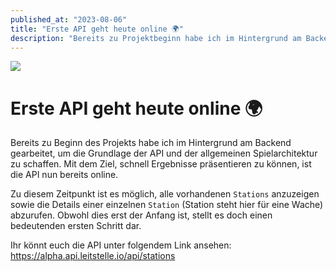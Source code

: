 ```yaml
---
published_at: "2023-08-06"
title: "Erste API geht heute online 🌍"
description: "Bereits zu Projektbeginn habe ich im Hintergrund am Backend gearbeitet, um die Grundlage der API und Spielarchitektur zu schaffen, wodurch nun die API online ist und es möglich ist, alle Stationen anzuzeigen sowie Details einzelner Stationen abzurufen."
---
```


![](/images/blog/05-api-goes-live.png)

# Erste API geht heute online 🌍
Bereits zu Beginn des Projekts habe ich im Hintergrund am Backend gearbeitet, um die Grundlage der API und der allgemeinen Spielarchitektur zu schaffen. Mit dem Ziel, schnell Ergebnisse präsentieren zu können, ist die API nun bereits online.

Zu diesem Zeitpunkt ist es möglich, alle vorhandenen `Stations` anzuzeigen sowie die Details einer einzelnen `Station` (Station steht hier für eine Wache) abzurufen. Obwohl dies erst der Anfang ist, stellt es doch einen bedeutenden ersten Schritt dar.

Ihr könnt euch die API unter folgendem Link ansehen: https://alpha.api.leitstelle.io/api/stations